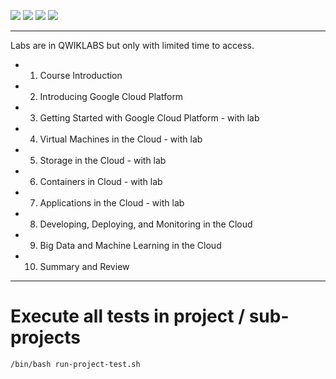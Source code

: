 ![](https://img.shields.io/badge/language-gcp-blue)
![](https://img.shields.io/badge/technology-gcp-blue)
![](https://img.shields.io/badge/development%20year-2019-orange)
![](https://img.shields.io/badge/license-MIT-lightgrey)

--------------------------------------------------------------------------------

Labs are in QWIKLABS but only with limited time to access.

- 01. Course Introduction
- 02. Introducing Google Cloud Platform
- 03. Getting Started with Google Cloud Platform - with lab
- 04. Virtual Machines in the Cloud - with lab
- 05. Storage in the Cloud - with lab
- 06. Containers in Cloud - with lab
- 07. Applications in the Cloud - with lab
- 08. Developing, Deploying, and Monitoring in the Cloud
- 09. Big Data and Machine Learning in the Cloud
- 10. Summary and Review

--------------------------------------------------------------------------------

# Execute all tests in project / sub-projects

`/bin/bash run-project-test.sh`
